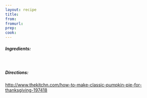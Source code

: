 ```yaml
---
layout: recipe
title: 
from: 
fromurl: 
prep: 
cook: 
---
```


##### Ingredients:

<br>

##### Directions:

http://www.thekitchn.com/how-to-make-classic-pumpkin-pie-for-thanksgiving-197418
